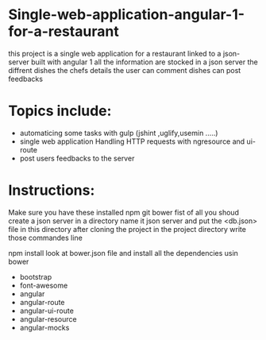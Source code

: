 # Single-web-application-angular-1-for-a-restaurant

this project is a single web application for a restaurant linked to a json-server built with angular 1 all the information are stocked in a json server the diffrent dishes the chefs details the user can comment dishes can post feedbacks

# Topics include:

- automaticing some tasks with gulp (jshint ,uglify,usemin .....) 
- single web application Handling HTTP requests with ngresource and ui-route 
- post users feedbacks to the server

# Instructions:

Make sure you have these installed npm git bower fist of all you shoud create a json server in a directory name it json server and put the <db.json> file in this directory after cloning the project in the project directory write those commandes line

npm install look at bower.json file and install all the dependencies usin bower
- bootstrap
- font-awesome
- angular
- angular-route
- angular-ui-route
- angular-resource
- angular-mocks
